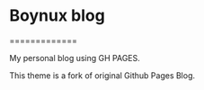 # Boynux blog
=============

My personal blog using GH PAGES.

This theme is a fork of original Github Pages Blog.
